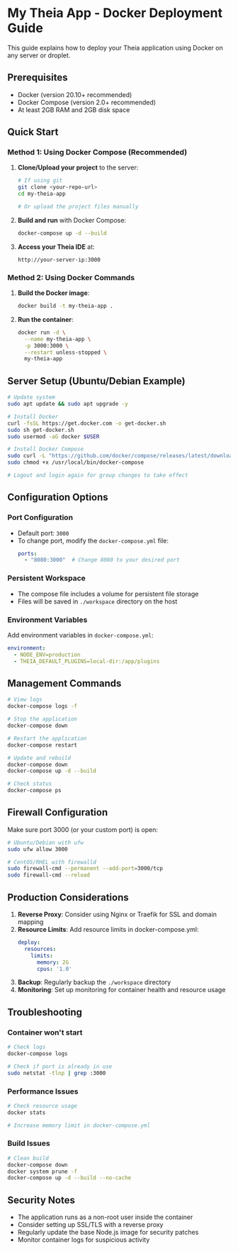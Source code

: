 # My Theia App - Docker Deployment Guide

This guide explains how to deploy your Theia application using Docker on any server or droplet.

## Prerequisites

- Docker (version 20.10+ recommended)
- Docker Compose (version 2.0+ recommended)
- At least 2GB RAM and 2GB disk space

## Quick Start

### Method 1: Using Docker Compose (Recommended)

1. **Clone/Upload your project** to the server:
   ```bash
   # If using git
   git clone <your-repo-url>
   cd my-theia-app
   
   # Or upload the project files manually
   ```

2. **Build and run** with Docker Compose:
   ```bash
   docker-compose up -d --build
   ```

3. **Access your Theia IDE** at:
   ```
   http://your-server-ip:3000
   ```

### Method 2: Using Docker Commands

1. **Build the Docker image**:
   ```bash
   docker build -t my-theia-app .
   ```

2. **Run the container**:
   ```bash
   docker run -d \
     --name my-theia-app \
     -p 3000:3000 \
     --restart unless-stopped \
     my-theia-app
   ```

## Server Setup (Ubuntu/Debian Example)

```bash
# Update system
sudo apt update && sudo apt upgrade -y

# Install Docker
curl -fsSL https://get.docker.com -o get-docker.sh
sudo sh get-docker.sh
sudo usermod -aG docker $USER

# Install Docker Compose
sudo curl -L "https://github.com/docker/compose/releases/latest/download/docker-compose-$(uname -s)-$(uname -m)" -o /usr/local/bin/docker-compose
sudo chmod +x /usr/local/bin/docker-compose

# Logout and login again for group changes to take effect
```

## Configuration Options

### Port Configuration
- Default port: `3000`
- To change port, modify the `docker-compose.yml` file:
  ```yaml
  ports:
    - "8080:3000"  # Change 8080 to your desired port
  ```

### Persistent Workspace
- The compose file includes a volume for persistent file storage
- Files will be saved in `./workspace` directory on the host

### Environment Variables
Add environment variables in `docker-compose.yml`:
```yaml
environment:
  - NODE_ENV=production
  - THEIA_DEFAULT_PLUGINS=local-dir:/app/plugins
```

## Management Commands

```bash
# View logs
docker-compose logs -f

# Stop the application
docker-compose down

# Restart the application
docker-compose restart

# Update and rebuild
docker-compose down
docker-compose up -d --build

# Check status
docker-compose ps
```

## Firewall Configuration

Make sure port 3000 (or your custom port) is open:

```bash
# Ubuntu/Debian with ufw
sudo ufw allow 3000

# CentOS/RHEL with firewalld
sudo firewall-cmd --permanent --add-port=3000/tcp
sudo firewall-cmd --reload
```

## Production Considerations

1. **Reverse Proxy**: Consider using Nginx or Traefik for SSL and domain mapping
2. **Resource Limits**: Add resource limits in docker-compose.yml:
   ```yaml
   deploy:
     resources:
       limits:
         memory: 2G
         cpus: '1.0'
   ```
3. **Backup**: Regularly backup the `./workspace` directory
4. **Monitoring**: Set up monitoring for container health and resource usage

## Troubleshooting

### Container won't start
```bash
# Check logs
docker-compose logs

# Check if port is already in use
sudo netstat -tlnp | grep :3000
```

### Performance Issues
```bash
# Check resource usage
docker stats

# Increase memory limit in docker-compose.yml
```

### Build Issues
```bash
# Clean build
docker-compose down
docker system prune -f
docker-compose up -d --build --no-cache
```

## Security Notes

- The application runs as a non-root user inside the container
- Consider setting up SSL/TLS with a reverse proxy
- Regularly update the base Node.js image for security patches
- Monitor container logs for suspicious activity